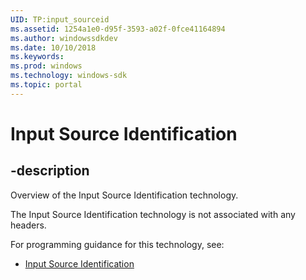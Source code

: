 ```yaml
---
UID: TP:input_sourceid
ms.assetid: 1254a1e0-d95f-3593-a02f-0fce41164894
ms.author: windowssdkdev
ms.date: 10/10/2018
ms.keywords: 
ms.prod: windows
ms.technology: windows-sdk
ms.topic: portal
---
```


# Input Source Identification

## -description

Overview of the Input Source Identification technology.

The Input Source Identification technology is not associated with any headers.

For programming guidance for this technology, see:
* [Input Source Identification](/windows/desktop/input_sourceid)


